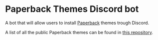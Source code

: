 # Paperback Themes Discord bot
A bot that will allow users to install [Paperback](https://paperback.moe/) themes trough Discord.

A list of all the public Paperback themes can be found in [this repository](https://github.com/Celarye/paperback-themes).
